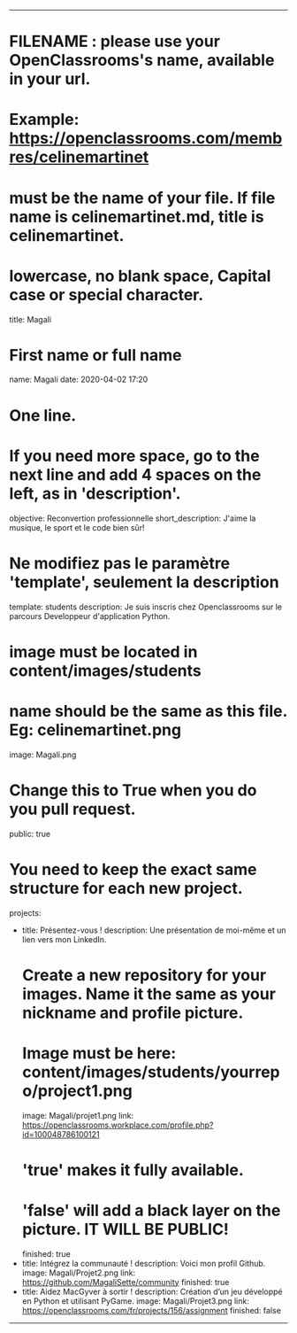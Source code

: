 ﻿---

# FILENAME : please use your OpenClassrooms's name, available in your url.
# Example: https://openclassrooms.com/membres/celinemartinet
# must be the name of your file. If file name is celinemartinet.md, title is celinemartinet.
# lowercase, no blank space, Capital case or special character.
title: Magali

# First name or full name
name: Magali
date: 2020-04-02 17:20

# One line.
# If you need more space, go to the next line and add 4 spaces on the left, as in 'description'.
objective: Reconvertion professionnelle
short_description: J'aime la musique, le sport et le code bien sûr!

# Ne modifiez pas le paramètre 'template', seulement la description
template: students
description: 
    Je suis inscris chez Openclassrooms sur le parcours Developpeur d'application Python.

# image must be located in content/images/students
# name should be the same as this file. Eg: celinemartinet.png
image: Magali.png

# Change this to True when you do you pull request.
public: true

# You need to keep the exact same structure for each new project.
projects:
  - title: Présentez-vous !
    description: Une présentation de moi-même et un lien vers mon LinkedIn.
    # Create a new repository for your images. Name it the same as your nickname and profile picture.
    # Image must be here: content/images/students/yourrepo/project1.png
    image: Magali/projet1.png
    link: https://openclassrooms.workplace.com/profile.php?id=100048786100121 
    # 'true' makes it fully available.
    # 'false' will add a black layer on the picture. IT WILL BE PUBLIC!
    finished: true
  - title: Intégrez la communauté !
    description: Voici mon profil Github. 
    image: Magali/Projet2.png
    link: https://github.com/MagaliSette/community
    finished: true
  - title: Aidez MacGyver à sortir !
    description: Création d’un jeu développé en Python et utilisant PyGame.
    image: Magali/Projet3.png
    link: https://openclassrooms.com/fr/projects/156/assignment
    finished: false
---